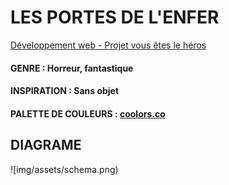 # LES PORTES DE L'ENFER
[Développement web - Projet vous êtes le héros](https://smnarnold.com/projets/vous-etes-le-heros)
#### GENRE : Horreur, fantastique
#### INSPIRATION : Sans objet
#### PALETTE DE COULEURS : [coolors.co](https://coolors.co/eadeda-998888-bfb8ad-823329-8a3033)

## DIAGRAME
![img/assets/schema.png)
